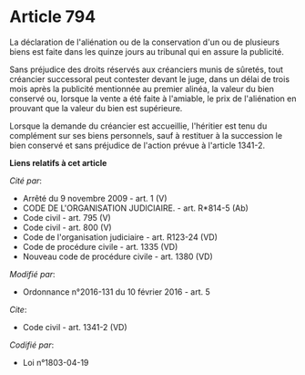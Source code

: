 # Article 794

La déclaration de l'aliénation ou de la conservation d'un ou de plusieurs biens est faite dans les quinze jours au tribunal
qui en assure la publicité. 

Sans préjudice des droits réservés aux créanciers munis de sûretés, tout créancier successoral peut contester devant le juge,
dans un délai de trois mois après la publicité mentionnée au premier alinéa, la valeur du bien conservé ou, lorsque la vente
a été faite à l'amiable, le prix de l'aliénation en prouvant que la valeur du bien est supérieure. 

Lorsque la demande du créancier est accueillie, l'héritier est tenu du complément sur ses biens personnels, sauf à restituer
à la succession le bien conservé et sans préjudice de l'action prévue à l'article 1341-2.

**Liens relatifs à cet article**

_Cité par_:

  - Arrêté du 9 novembre 2009 - art. 1 (V)
  - CODE DE L'ORGANISATION JUDICIAIRE. - art. R*814-5 (Ab)
  - Code civil - art. 795 (V)
  - Code civil - art. 800 (V)
  - Code de l'organisation judiciaire - art. R123-24 (VD)
  - Code de procédure civile - art. 1335 (VD)
  - Nouveau code de procédure civile - art. 1380 (VD)

_Modifié par_:

  - Ordonnance n°2016-131 du 10 février 2016 - art. 5

_Cite_:

  - Code civil - art. 1341-2 (VD)

_Codifié par_:

  - Loi n°1803-04-19
